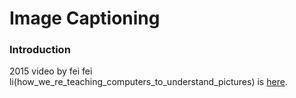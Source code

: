 # Image Captioning

### Introduction
2015 video by fei fei li(how_we_re_teaching_computers_to_understand_pictures) is [here](http://open.163.com/movie/2015/3/Q/R/MAKN9A24M_MAKN9QAQR.html).


